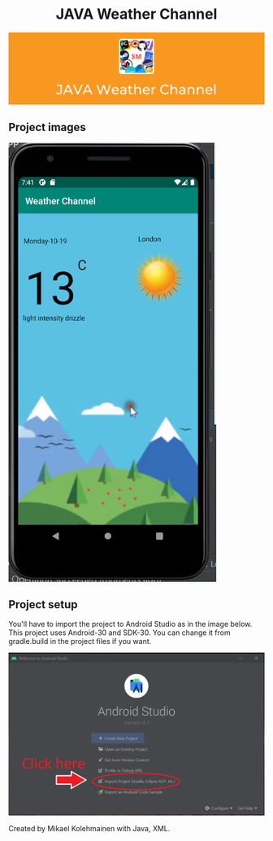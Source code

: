 <h1 align="center">JAVA Weather Channel</h1>

![Banner](https://raw.githubusercontent.com/Super-Michael-05/JAVA-Weather-Channel/master/README_assets/banner.png)

<h2 align="left">Project images</h2>

![1st](https://raw.githubusercontent.com/Super-Michael-05/JAVA-Weather-Channel/master/README_assets/Screenshot%20(5).png)

<h2 align="left">Project setup</h2>

<p>You'll have to import the project to Android Studio as in the image below. This project uses Android-30 and SDK-30. You can change it from gradle.build in the project files if you want.

![2nd](https://raw.githubusercontent.com/Super-Michael-05/JAVA-Weather-Channel/master/README_assets/Screenshot%20(4).png)

<footer>Created by Mikael Kolehmainen with Java, XML.</footer>
